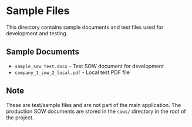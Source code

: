 # Sample Files

This directory contains sample documents and test files used for development and testing.

## Sample Documents
- `sample_sow_test.docx` - Test SOW document for development
- `company_1_sow_2_local.pdf` - Local test PDF file

## Note
These are test/sample files and are not part of the main application. The production SOW documents are stored in the `sows/` directory in the root of the project.
